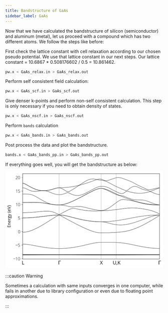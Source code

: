 ```yaml
---
title: Bandstructure of GaAs
sidebar_label: GaAs
---
```


Now that we have calculated the bandstructure of silicon (semiconductor) and
aluminum (metal), let us proceed with a compound which has two different atoms.
We follow the steps like before:


First check the lattice constant with cell relaxation according to our chosen
pseudo potential. We use that lattice constant in our next steps.  Our lattice
constant = 10.6867 * 0.508176602 / 0.5 = 10.861462.
```bash
pw.x < GaAs_relax.in > GaAs_relax.out
```

Perform self consistent field calculation:
```bash
pw.x < GaAs_scf.in > GaAs_scf.out
```

Give denser k-points and perform non-self consistent calculation. This step is
only necessary if you need to obtain density of states.
```bash
pw.x < GaAs_nscf.in > GaAs_nscf.out
```

Perform `bands` calculation
```bash
pw.x < GaAs_bands.in > GaAs_bands.out
```

Post process the data and plot the bandstructure.
```bash
bands.x < GaAs_bands_pp.in > GaAs_bands_pp.out
```
If everything goes well, you will get the bandstructure as below:

![GaAs-bandstructure](../../static/img/GaAs-bands.png)

:::caution Warning

Sometimes a calculation with same inputs converges in one computer, while fails
in another due to library configuration or even due to floating point
approximations.

:::
